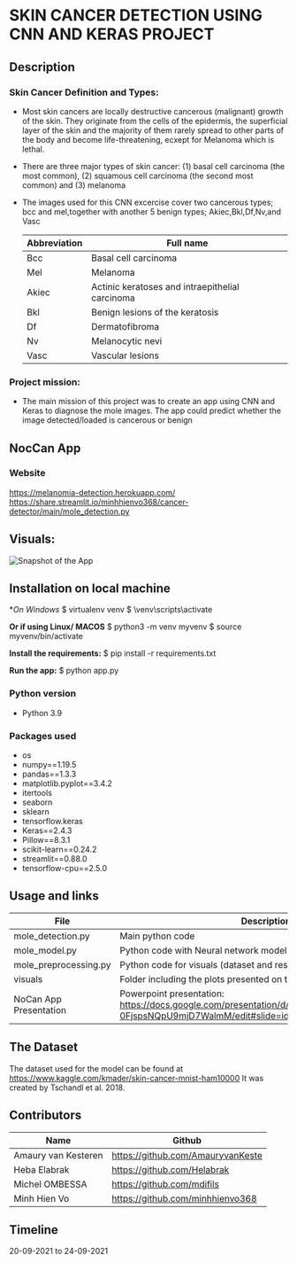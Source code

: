 # SKIN CANCER DETECTION USING CNN AND KERAS PROJECT

## Description
### Skin Cancer Definition and Types: 
- Most skin cancers are locally destructive cancerous (malignant) growth of the skin. They originate from the cells of the epidermis, the superficial layer of the skin and the majority of them rarely spread to other parts of the body and become life-threatening, ecxept for Melanoma which is lethal.
- There are three major types of skin cancer: (1) basal cell carcinoma (the most common), (2) squamous cell carcinoma (the second most common) and (3) melanoma
- The images used for this CNN excercise cover two cancerous types; bcc and mel,together with another 5 benign types; Akiec,Bkl,Df,Nv,and Vasc

     | Abbreviation          | Full name                              |
     |-----------------------|----------------------------------------|
     |Bcc | Basal cell carcinoma |
     |Mel| Melanoma |
     |Akiec| Actinic keratoses and intraepithelial carcinoma | 
     |Bkl | Benign lesions of the keratosis |
     |Df | Dermatofibroma |
     |Nv | Melanocytic nevi|
     |Vasc| Vascular lesions |
 

### Project mission:
- The main mission of this project was to create an app using CNN and Keras to diagnose the mole images. The app could predict whether the image detected/loaded is cancerous or benign


## NocCan App 

### Website
https://melanomia-detection.herokuapp.com/
https://share.streamlit.io/minhhienvo368/cancer-detector/main/mole_detection.py

## Visuals:  
![Snapshot of the App](https://user-images.githubusercontent.com/84380899/134656153-df62d463-dcf0-4d06-a6bc-c3ac3ea3d78c.png)


## Installation on local machine

**On Windows*
$ virtualenv venv 
$ \venv\scripts\activate

**Or if using Linux/ MACOS**
$ python3 -m venv myvenv
$ source myvenv/bin/activate

**Install the requirements:**
$ pip install -r requirements.txt

**Run the app:**
$ python app.py

### Python version
* Python 3.9

### Packages used
* os
* numpy==1.19.5
* pandas==1.3.3
* matplotlib.pyplot==3.4.2
* itertools
* seaborn
* sklearn
* tensorflow.keras
* Keras==2.4.3
* Pillow==8.3.1
* scikit-learn==0.24.2
* streamlit==0.88.0
* tensorflow-cpu==2.5.0

## Usage and links

   | File                | Description                                                    |
   |---------------------|----------------------------------------------------------------|
   | mole_detection.py         | Main python code|
   | mole_model.py         | Python code with Neural network model|
   | mole_preprocessing.py        | Python code for visuals (dataset and results)|
   | visuals            | Folder including the plots presented on the Readme |https://github.com/minhhienvo368/cancer-detector
   | NoCan App Presentation           | Powerpoint presentation: https://docs.google.com/presentation/d/1IPsoEJlo0RAcnG8BPl25Rd-0FjspsNQpU9mjD7WalmM/edit#slide=id.g1f87997393_0_864 

## The Dataset

The dataset used for the model can be found at  https://www.kaggle.com/kmader/skin-cancer-mnist-ham10000 
It was created by Tschandl et al. 2018. 



## Contributors
   | Name                  | Github                                 |
   |-----------------------|----------------------------------------|
   |Amaury van Kesteren | https://github.com/AmauryvanKeste | 
   |Heba Elabrak | https://github.com/Helabrak |
   |Michel OMBESSA | https://github.com/mdifils |
   |Minh Hien Vo| https://github.com/minhhienvo368 |

## Timeline
20-09-2021 to 24-09-2021
